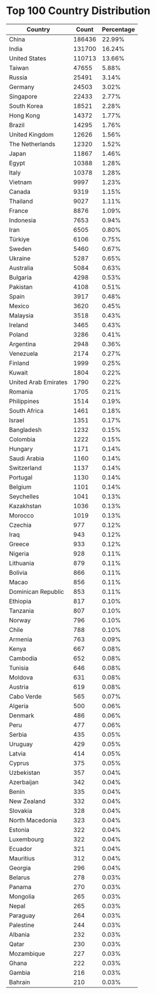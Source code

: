 # Top 100 Country Distribution
| Country | Count | Percentage |
|----|----|----|
| China | 186436 | 22.99% |
| India | 131700 | 16.24% |
| United States | 110713 | 13.66% |
| Taiwan | 47655 | 5.88% |
| Russia | 25491 | 3.14% |
| Germany | 24503 | 3.02% |
| Singapore | 22433 | 2.77% |
| South Korea | 18521 | 2.28% |
| Hong Kong | 14372 | 1.77% |
| Brazil | 14295 | 1.76% |
| United Kingdom | 12626 | 1.56% |
| The Netherlands | 12320 | 1.52% |
| Japan | 11867 | 1.46% |
| Egypt | 10388 | 1.28% |
| Italy | 10378 | 1.28% |
| Vietnam | 9997 | 1.23% |
| Canada | 9319 | 1.15% |
| Thailand | 9027 | 1.11% |
| France | 8876 | 1.09% |
| Indonesia | 7653 | 0.94% |
| Iran | 6505 | 0.80% |
| Türkiye | 6106 | 0.75% |
| Sweden | 5460 | 0.67% |
| Ukraine | 5287 | 0.65% |
| Australia | 5084 | 0.63% |
| Bulgaria | 4298 | 0.53% |
| Pakistan | 4108 | 0.51% |
| Spain | 3917 | 0.48% |
| Mexico | 3620 | 0.45% |
| Malaysia | 3518 | 0.43% |
| Ireland | 3465 | 0.43% |
| Poland | 3286 | 0.41% |
| Argentina | 2948 | 0.36% |
| Venezuela | 2174 | 0.27% |
| Finland | 1999 | 0.25% |
| Kuwait | 1804 | 0.22% |
| United Arab Emirates | 1790 | 0.22% |
| Romania | 1705 | 0.21% |
| Philippines | 1514 | 0.19% |
| South Africa | 1461 | 0.18% |
| Israel | 1351 | 0.17% |
| Bangladesh | 1232 | 0.15% |
| Colombia | 1222 | 0.15% |
| Hungary | 1171 | 0.14% |
| Saudi Arabia | 1160 | 0.14% |
| Switzerland | 1137 | 0.14% |
| Portugal | 1130 | 0.14% |
| Belgium | 1101 | 0.14% |
| Seychelles | 1041 | 0.13% |
| Kazakhstan | 1036 | 0.13% |
| Morocco | 1019 | 0.13% |
| Czechia | 977 | 0.12% |
| Iraq | 943 | 0.12% |
| Greece | 933 | 0.12% |
| Nigeria | 928 | 0.11% |
| Lithuania | 879 | 0.11% |
| Bolivia | 866 | 0.11% |
| Macao | 856 | 0.11% |
| Dominican Republic | 853 | 0.11% |
| Ethiopia | 817 | 0.10% |
| Tanzania | 807 | 0.10% |
| Norway | 796 | 0.10% |
| Chile | 788 | 0.10% |
| Armenia | 763 | 0.09% |
| Kenya | 667 | 0.08% |
| Cambodia | 652 | 0.08% |
| Tunisia | 646 | 0.08% |
| Moldova | 631 | 0.08% |
| Austria | 619 | 0.08% |
| Cabo Verde | 565 | 0.07% |
| Algeria | 500 | 0.06% |
| Denmark | 486 | 0.06% |
| Peru | 477 | 0.06% |
| Serbia | 435 | 0.05% |
| Uruguay | 429 | 0.05% |
| Latvia | 414 | 0.05% |
| Cyprus | 375 | 0.05% |
| Uzbekistan | 357 | 0.04% |
| Azerbaijan | 342 | 0.04% |
| Benin | 335 | 0.04% |
| New Zealand | 332 | 0.04% |
| Slovakia | 328 | 0.04% |
| North Macedonia | 323 | 0.04% |
| Estonia | 322 | 0.04% |
| Luxembourg | 322 | 0.04% |
| Ecuador | 321 | 0.04% |
| Mauritius | 312 | 0.04% |
| Georgia | 296 | 0.04% |
| Belarus | 278 | 0.03% |
| Panama | 270 | 0.03% |
| Mongolia | 265 | 0.03% |
| Nepal | 265 | 0.03% |
| Paraguay | 264 | 0.03% |
| Palestine | 244 | 0.03% |
| Albania | 232 | 0.03% |
| Qatar | 230 | 0.03% |
| Mozambique | 227 | 0.03% |
| Ghana | 222 | 0.03% |
| Gambia | 216 | 0.03% |
| Bahrain | 210 | 0.03% |
